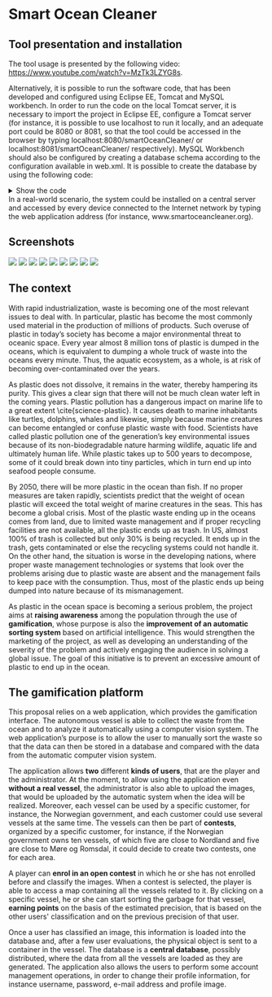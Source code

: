 # Smart Ocean Cleaner

## Tool presentation and installation
The tool usage is presented by the following video: https://www.youtube.com/watch?v=MzTk3LZYG8s.

Alternatively, it is possible to run the software code, that has been developed and configured using Eclipse EE, Tomcat and MySQL workbench.
In order to run the code on the local Tomcat server, it is necessary to import the project in Eclipse EE, configure a Tomcat server (for instance, it is possible to use localhost to run it locally, and an adequate port could be 8080 or 8081, so that the tool could be accessed in the browser by typing localhost:8080/smartOceanCleaner/ or localhost:8081/smartOceanCleaner/ respectively).
MySQL Workbench should also be configured by creating a database schema according to the configuration available in web.xml. It is possible to create the database by using the following code:

<details>
<summary>Show the code</summary>

```
CREATE DATABASE `smartCleanerDB` /*!40100 DEFAULT CHARACTER SET utf8mb4 COLLATE utf8mb4_0900_ai_ci */ /*!80016 DEFAULT ENCRYPTION='N' */;

CREATE TABLE `campaign` (
  `ID` int NOT NULL AUTO_INCREMENT,
  `name` varchar(45) NOT NULL,
  `customer` varchar(45) NOT NULL,
  `status` tinyint NOT NULL DEFAULT '0',
  `manager` int NOT NULL,
  PRIMARY KEY (`ID`)
) ENGINE=InnoDB AUTO_INCREMENT=17 DEFAULT CHARSET=utf8mb4 COLLATE=utf8mb4_0900_ai_ci;


CREATE TABLE `user` (
  `ID` int NOT NULL AUTO_INCREMENT,
  `username` varchar(45) NOT NULL,
  `psw` varchar(45) NOT NULL,
  `e-mail` varchar(45) NOT NULL,
  `points` int NOT NULL,
  `isAdmin` tinyint NOT NULL,
  `isRobot` tinyint NOT NULL,
  `percentage` int NOT NULL DEFAULT '0',
  PRIMARY KEY (`ID`),
  UNIQUE KEY `username_UNIQUE` (`username`),
  UNIQUE KEY `e-mail_UNIQUE` (`e-mail`)
) ENGINE=InnoDB AUTO_INCREMENT=23 DEFAULT CHARSET=utf8mb4 COLLATE=utf8mb4_0900_ai_ci;


CREATE TABLE `vessel` (
  `ID` int NOT NULL AUTO_INCREMENT,
  `latitude` varchar(45) NOT NULL,
  `longitude` varchar(45) NOT NULL,
  `name` varchar(45) NOT NULL,
  `municipality` varchar(45) NOT NULL,
  `region` varchar(45) NOT NULL,
  PRIMARY KEY (`ID`)
) ENGINE=InnoDB AUTO_INCREMENT=18 DEFAULT CHARSET=utf8mb4 COLLATE=utf8mb4_0900_ai_ci;


CREATE TABLE `image` (
  `ID_Image` int NOT NULL AUTO_INCREMENT,
  `ID_Vessel` int NOT NULL,
  `source` varchar(45) NOT NULL,
  `resolution` int NOT NULL,
  `date` date NOT NULL,
  PRIMARY KEY (`ID_Image`),
  KEY `vessel_idx` (`ID_Vessel`),
  CONSTRAINT `vessel` FOREIGN KEY (`ID_Vessel`) REFERENCES `vessel` (`ID`)
) ENGINE=InnoDB AUTO_INCREMENT=30 DEFAULT CHARSET=utf8mb4 COLLATE=utf8mb4_0900_ai_ci;


CREATE TABLE `annotation` (
  `ID_Annotation` int NOT NULL AUTO_INCREMENT,
  `date` date NOT NULL,
  `trust` tinyint NOT NULL,
  `wasteType` varchar(400) NOT NULL,
  `ID_Image` int NOT NULL,
  `ID_User` int NOT NULL,
  PRIMARY KEY (`ID_Annotation`),
  KEY `image_idx` (`ID_Image`),
  CONSTRAINT `image` FOREIGN KEY (`ID_Image`) REFERENCES `image` (`ID_Image`)
) ENGINE=InnoDB AUTO_INCREMENT=74 DEFAULT CHARSET=utf8mb4 COLLATE=utf8mb4_0900_ai_ci;


CREATE TABLE `campaign_vessel` (
  `ID_Campaign` int NOT NULL,
  `ID_Vessel` int NOT NULL,
  PRIMARY KEY (`ID_Campaign`,`ID_Vessel`),
  KEY `ID_Vessel_idx` (`ID_Vessel`),
  CONSTRAINT `idcampaign` FOREIGN KEY (`ID_Campaign`) REFERENCES `campaign` (`ID`),
  CONSTRAINT `idvessel` FOREIGN KEY (`ID_Vessel`) REFERENCES `vessel` (`ID`)
) ENGINE=InnoDB DEFAULT CHARSET=utf8mb4 COLLATE=utf8mb4_0900_ai_ci;



CREATE TABLE `player_campaign` (
  `ID_User` int NOT NULL,
  `ID_Campaign` int NOT NULL,
  PRIMARY KEY (`ID_User`,`ID_Campaign`),
  KEY `ID_Campaign_idx` (`ID_Campaign`),
  CONSTRAINT `ID_Campaign` FOREIGN KEY (`ID_Campaign`) REFERENCES `campaign` (`ID`),
  CONSTRAINT `username_player` FOREIGN KEY (`ID_User`) REFERENCES `user` (`ID`)
) ENGINE=InnoDB DEFAULT CHARSET=utf8mb4 COLLATE=utf8mb4_0900_ai_ci;


```
</details>
In a real-world scenario, the system could be installed on a central server and accessed by every device connected to the Internet network by typing the web application address (for instance, www.smartoceancleaner.org).


## Screenshots
![](https://raw.githubusercontent.com/nicolopinci/smartOceanCleaner/master/screenshots/Signup.png)
![](https://raw.githubusercontent.com/nicolopinci/smartOceanCleaner/master/screenshots/Login.png)
![](https://raw.githubusercontent.com/nicolopinci/smartOceanCleaner/master/screenshots/PlayerHome.png)
![](https://raw.githubusercontent.com/nicolopinci/smartOceanCleaner/master/screenshots/ManagerHome.png)
![](https://raw.githubusercontent.com/nicolopinci/smartOceanCleaner/master/screenshots/editProfile.png)
![](https://raw.githubusercontent.com/nicolopinci/smartOceanCleaner/master/screenshots/contestDetails.png)
![](https://raw.githubusercontent.com/nicolopinci/smartOceanCleaner/master/screenshots/locationDetails.png)
![](https://raw.githubusercontent.com/nicolopinci/smartOceanCleaner/master/screenshots/mapVessels.png)
![](https://raw.githubusercontent.com/nicolopinci/smartOceanCleaner/master/screenshots/Sort.png)




## The context
With rapid industrialization, waste is becoming one of the most relevant issues to deal with. In particular, plastic has become the most commonly used material in the production of millions of products. Such overuse of plastic in today’s society has become a major environmental threat to oceanic space. Every year almost 8 million tons of plastic is dumped in the oceans, which is equivalent to dumping a whole truck of waste into the oceans every minute. Thus, the aquatic ecosystem, as a whole, is at risk of becoming over-contaminated over the years.

As plastic does not dissolve, it remains in the water, thereby hampering its purity. This gives a clear sign that there will not be much clean water left in the coming years. Plastic pollution has a dangerous impact on marine life to a great extent \cite{science-plastic}. It causes death to marine inhabitants like turtles, dolphins, whales and likewise, simply because marine creatures can become entangled or confuse plastic waste with food. Scientists have called plastic pollution one of the generation’s key environmental issues because of its non-biodegradable nature harming wildlife, aquatic life and ultimately human life. While plastic takes up to 500 years to decompose, some of it could break down into tiny particles, which in turn end up into seafood people consume. 

By 2050, there will be more plastic in the ocean than fish. If no proper measures are taken rapidly, scientists predict that the weight of ocean plastic will exceed the total weight of marine creatures in the seas. This has become a global crisis. Most of the plastic waste ending up in the oceans comes from land, due to limited waste management and if proper recycling facilities are not available, all the plastic ends up as trash. In US, almost 100% of trash is collected but only 30% is being recycled. It ends up in the trash, gets contaminated or else the recycling systems could not handle it. On the other hand, the situation is worse in the developing nations, where proper waste management technologies or systems that look over the problems arising due to plastic waste are absent and the management fails to keep pace with the consumption. Thus, most of the plastic ends up being dumped into nature because of its mismanagement.

As plastic in the ocean space is becoming a serious problem, the project aims at **raising awareness** among the population through the use of **gamification**, whose purpose is also the **improvement of an automatic sorting system** based on artificial intelligence. This would strengthen the marketing of the project, as well as developing an understanding of the severity of the problem and actively engaging the audience in solving a global issue. The goal of this initiative is to prevent an excessive amount of plastic to end up in the ocean.

## The gamification platform

This proposal relies on a web application, which provides the gamification interface. The autonomous vessel is able to collect the waste from the ocean and to analyze it automatically using a computer vision system. 
The web application’s purpose is to allow the user to manually sort the waste so that the data can then be stored in a database and compared with the data from the automatic computer vision system. 

The application allows **two** different **kinds of users**, that are the player and the administrator. At the moment, to allow using the application even **without a real vessel**, the administrator is also able to upload the images, that would be uploaded by the automatic system when the idea will be realized. Moreover, each vessel can be used by a specific customer, for instance, the Norwegian government, and each customer could use several vessels at the same time. The vessels can then be part of **contests**, organized by a specific customer, for instance, if the Norwegian government owns ten vessels, of which five are close to Nordland and five are close to Møre og Romsdal, it could decide to create two contests, one for each area.

A player can **enrol in an open contest** in which he or she has not enrolled before and classify the images. When a contest is selected, the player is able to access a map containing all the vessels related to it. By clicking on a specific vessel, he or she can start sorting the garbage for that vessel, **earning points** on the basis of the estimated precision, that is based on the other users' classification and on the previous precision of that user.

Once a user has classified an image, this information is loaded into the database and, after a few user evaluations, the physical object is sent to a container in the vessel. The database is a **central database**, possibly distributed, where the data from all the vessels are loaded as they are generated. The application also allows the users to perform some account management operations, in order to change their profile information, for instance username, password, e-mail address and profile image.
